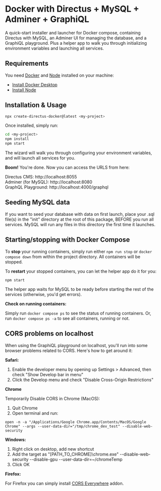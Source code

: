 # Docker with Directus + MySQL + Adminer + GraphiQL

A quick-start installer and launcher for Docker compose, containing Directus with MySQL, an Adminer UI for managing the database, and a GraphiQL playground. Plus a helper app to walk you through initializing environment variables and launching all services. 

## Requirements

You need [Docker](https://www.docker.com) and [Node](https://nodejs.org) installed on your machine:

- [Install Docker Desktop](https://www.docker.com/products/docker-desktop/)  
- [Install Node](https://nodejs.org/en/download/)

## Installation & Usage

```bash
npx create-directus-docker@latest <my-project>
```

Once installed, simply run:

```bash
cd <my-project>
npm install
npm start
```

The wizard will walk you through configuring your environment variables, and will launch all services for you.

**Boom!** You're done. Now you can access the URLS from here:

Directus CMS: http://localhost:8055  
Adminer (for MySQL): http://localhost:8080  
GraphQL Playground: http://localhost:4000/graphql  

## Seeding MySQL data

If you want to seed your database with data on first launch, place your .sql file(s) in the "init" directory at the root of this package, BEFORE you run all services. MySQL will run any files in this directory the first time it launches.

## Starting/stopping with Docker Compose

To **stop** your running containers, simply run either `npm run stop` or  `docker compose down` from within the project directory. All containers will be stopped.

To **restart** your stopped containers, you can let the helper app do it for you:

`npm start`

The helper app waits for MySQL to be ready before starting the rest of the services (otherwise, you'd get errors).

**Check on running containers:**

Simply run `docker compose ps` to see the status of running containers. Or, run `docker compose ps -a` to see all containers, running or not.

## CORS problems on localhost

When using the GraphiQL playground on localhost, you'll run into some browser problems related to CORS. Here's how to get around it:

**Safari:**

1. Enable the developer menu by opening up Settings > Advanced, then check "Show Develop bar in menu"
2. Click the Develop menu and check "Disable Cross-Origin Restrictions"

**Chrome**

Temporarily Disable CORS in Chrome (MacOS):

1. Quit Chrome
2. Open terminal and run:

`open -n -a "/Applications/Google Chrome.app/Contents/MacOS/Google Chrome" --args --user-data-dir="/tmp/chrome_dev_test" --disable-web-security`

**Windows:**

1. Right click on desktop, add new shortcut
2. Add the target as "[PATH_TO_CHROME]\chrome.exe" --disable-web-security --disable-gpu --user-data-dir=~/chromeTemp
3. Click OK

**Firefox:**

For Firefox you can simply install [CORS Everywhere](https://addons.mozilla.org/en-US/firefox/addon/cors-everywhere/) addon.